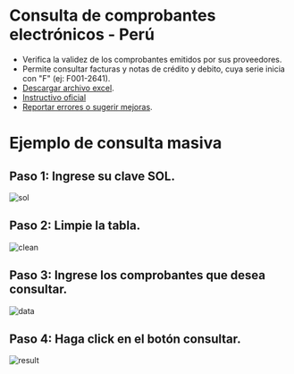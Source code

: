 # Consulta de comprobantes electrónicos - Perú

- Verifica la validez de los comprobantes emitidos por sus proveedores.
- Permite consultar facturas y notas de crédito y debito, cuya serie inicia con "F" (ej: F001-2641).
- [Descargar archivo excel](https://raw.githubusercontent.com/vba-dev/ConsultaCPE/master/ConsultaCPE.xlsm).
- [Instructivo oficial](http://contenido.app.sunat.gob.pe/insc/ComprobantesDePago+Electronicos/CONSULTA+SERVICIO+WEB.pdf?X-Amz-Date=20140919T182438Z&X-Amz-Expires=300&X-Amz-Algorithm=AWS4-HMAC-SHA256&X-Amz-Signature=1ca231b42c26c5bc36b04453983c00ff2d23c30c5b012ba57bb631c7b819f74e&X-Amz-Credential=ASIAJLIFU6T3FOSFJKKA/20140919/us-east-1/s3/aws4_request&X-Amz-SignedHeaders=Host&x-amz-security-token=AQoDYXdzEBwa0AJRstBAaBfKgSH6MrbCxvOTu93sw4qO8DiwYEE1oKq62v8ckaFAfTg7W/ztHGfk1KfiM30ds/xI/BM/z4U7FyWGaYsRwQMWq8GXoiFRY1Cd2M6AY0azVMhipR0+3d9s51YYYMrE32JZXSpNQs8VGKsIHIildP/Cacup382mTPE5IO85gdXRNywVG8J+SMiZv/zqoGyZ9fSkaDJazZXcnK6y75ulfKCEjcrD/6sdDI0pGensHteBPZ01RLOnljXLR9rgdjJojoJJQvASz8Gjvl4qSltmRkUnFUbtv61AC9IJUyFIA/zjOaFjbLTM6ipO7CL/GNHU+KqQedX1v/CUHpXmUUWFfwUbHnrgEuOoAVvTxVHhtW9MQukknkrNf2fLxGkSftIsLaspP5/jb+oOHRMGrgO8D6qt8truB05ujKA13cqIo41f0wIVmjVULQNHJEoggunxoAU=)
- [Reportar errores o sugerir mejoras](https://github.com/vba-dev/ConsultaCPE/issues).


# Ejemplo de consulta masiva

## Paso 1: Ingrese su clave SOL.
![sol](https://raw.githubusercontent.com/vba-dev/ConsultaCPE/master/imgs/clavesol.png)

## Paso 2: Limpie la tabla.
![clean](https://raw.githubusercontent.com/vba-dev/ConsultaCPE/master/imgs/dataclean.png)

## Paso 3: Ingrese los comprobantes que desea consultar.
![data](https://raw.githubusercontent.com/vba-dev/ConsultaCPE/master/imgs/datainput.png)

## Paso 4: Haga click en el botón consultar.
![result](https://raw.githubusercontent.com/vba-dev/ConsultaCPE/master/imgs/img.png)
